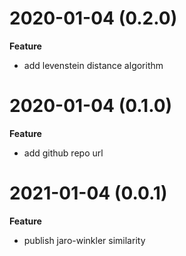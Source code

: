 # 2020-01-04 (0.2.0)

**Feature**

- add levenstein distance algorithm

# 2020-01-04 (0.1.0)

**Feature**

- add github repo url

# 2021-01-04 (0.0.1)

**Feature**

- publish jaro-winkler similarity
